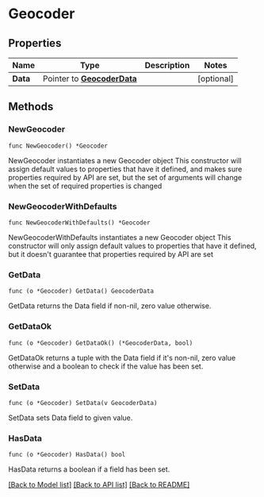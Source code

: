 # Geocoder

## Properties

Name | Type | Description | Notes
------------ | ------------- | ------------- | -------------
**Data** | Pointer to [**GeocoderData**](GeocoderData.md) |  | [optional] 

## Methods

### NewGeocoder

`func NewGeocoder() *Geocoder`

NewGeocoder instantiates a new Geocoder object
This constructor will assign default values to properties that have it defined,
and makes sure properties required by API are set, but the set of arguments
will change when the set of required properties is changed

### NewGeocoderWithDefaults

`func NewGeocoderWithDefaults() *Geocoder`

NewGeocoderWithDefaults instantiates a new Geocoder object
This constructor will only assign default values to properties that have it defined,
but it doesn't guarantee that properties required by API are set

### GetData

`func (o *Geocoder) GetData() GeocoderData`

GetData returns the Data field if non-nil, zero value otherwise.

### GetDataOk

`func (o *Geocoder) GetDataOk() (*GeocoderData, bool)`

GetDataOk returns a tuple with the Data field if it's non-nil, zero value otherwise
and a boolean to check if the value has been set.

### SetData

`func (o *Geocoder) SetData(v GeocoderData)`

SetData sets Data field to given value.

### HasData

`func (o *Geocoder) HasData() bool`

HasData returns a boolean if a field has been set.


[[Back to Model list]](../README.md#documentation-for-models) [[Back to API list]](../README.md#documentation-for-api-endpoints) [[Back to README]](../README.md)


